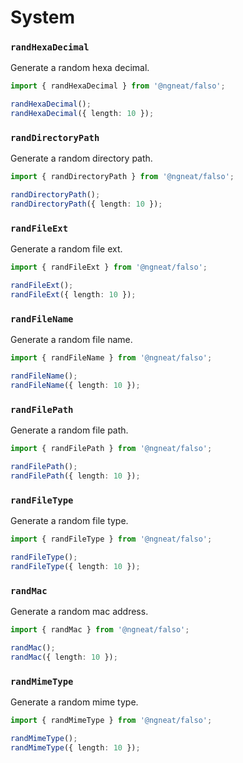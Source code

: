 # System

### `randHexaDecimal`

Generate a random hexa decimal.

```ts
import { randHexaDecimal } from '@ngneat/falso';

randHexaDecimal();
randHexaDecimal({ length: 10 });
```

### `randDirectoryPath`

Generate a random directory path.

```ts
import { randDirectoryPath } from '@ngneat/falso';

randDirectoryPath();
randDirectoryPath({ length: 10 });
```

### `randFileExt`

Generate a random file ext.

```ts
import { randFileExt } from '@ngneat/falso';

randFileExt();
randFileExt({ length: 10 });
```

### `randFileName`

Generate a random file name.

```ts
import { randFileName } from '@ngneat/falso';

randFileName();
randFileName({ length: 10 });
```

### `randFilePath`

Generate a random file path.

```ts
import { randFilePath } from '@ngneat/falso';

randFilePath();
randFilePath({ length: 10 });
```

### `randFileType`

Generate a random file type.

```ts
import { randFileType } from '@ngneat/falso';

randFileType();
randFileType({ length: 10 });
```

### `randMac`

Generate a random mac address.

```ts
import { randMac } from '@ngneat/falso';

randMac();
randMac({ length: 10 });
```

### `randMimeType`

Generate a random mime type.

```ts
import { randMimeType } from '@ngneat/falso';

randMimeType();
randMimeType({ length: 10 });
```
